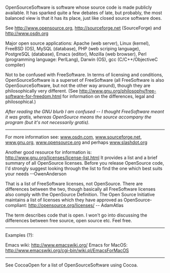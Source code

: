 

OpenSourceSoftware is software whose source code is made publicly available. It has sparked quite a few debates of late, but probably, the most balanced view is that it has its place, just like closed source software does.

See http://www.opensource.org, http://sourceforge.net (SourceForge) and http://www.osdn.org

Major open source applications: Apache (web server), Linux (kernel), FreeBSD (OS), MySQL (database), PHP (web scriping language), PostgreSQL (database), Emacs (editor), Mozilla (web browser), Perl (programming language: PerlLang), Darwin (OS), gcc (C/C++/ObjectiveC compiler)

Not to be confused with FreeSoftware. In terms of licensing and conditions, OpenSourceSoftware is a superset of FreeSoftware (all FreeSoftware is also OpenSourceSoftware, but not the other way around), though they are philosophically very different. (See http://www.gnu.org/philosophy/free-software-for-freedom.html for information on the differences, legal and philosophical.)

*After reading the GNU blurb I am confused -- I thought FreeSoftware meant it was gratis, whereas OpenSource means the source accompany the program (but it's not necessarily gratis).*

----

For more information see: www.osdn.com, www.sourceforge.net, www.gnu.org, www.opensource.org and perhaps www.slashdot.org

Another good resource for information is: http://www.gnu.org/licenses/license-list.html
It provides a list and a brief summary of all OpenSource licenses.  Before you release OpenSource code, I'd strongly suggest looking through the list to find the one which best suits your needs --OwenAnderson

That is a list of FreeSoftware licenses, not OpenSource. There are differences between the two, though basically all FreeSoftware licenses also comply with the OpenSource Definition.  The Open Source Initiative maintains a list of licenses which they have approved as OpenSource-compliant: http://opensource.org/licenses/ -- AdamAtlas

The term describes code that is open. I won't go into discussing the differences between free source, open source etc. Feel free.

----
 
Examples (?):

Emacs wiki:  http://www.emacswiki.org/
Emacs for MacOS: http://www.emacswiki.org/cgi-bin/wiki.pl/EmacsForMacOS

----

See CocoaOpen for a list of OpenSourceSoftware using Cocoa.
